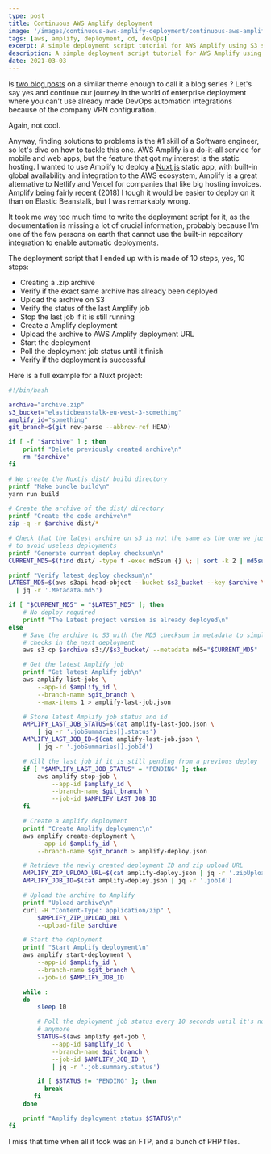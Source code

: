 ```yaml
---
type: post
title: Continuous AWS Amplify deployment
image: '/images/continuous-aws-amplify-deployment/continuous-aws-amplify-deployment.jpg'
tags: [aws, amplify, deployment, cd, devOps]
excerpt: A simple deployment script tutorial for AWS Amplify using S3 storage and the AWS CLI. 
description: A simple deployment script tutorial for AWS Amplify using S3 storage and the AWS CLI. 
date: 2021-03-03
---
```


Is [two blog posts](/2021-01-08-continuous-aws-elastic-beanstalk-deployment.html)
on a similar theme enough to call it a blog series ? Let's say yes and
continue our journey in the world of enterprise deployment where you can't 
use already made DevOps automation integrations because of the company VPN 
configuration.

Again, not cool.

Anyway, finding solutions to problems is the #1 skill of a Software engineer, so
let's dive on how to tackle this one. AWS Amplify is a do-it-all service for 
mobile and web apps, but the feature that got my interest is the static hosting.
I wanted to use Amplify to deploy a [Nuxt.js](https://nuxtjs.org/) static app, 
with built-in global availability and integration to the AWS ecosystem, Amplify 
is a great alternative to Netlify and Vercel for companies that like big hosting 
invoices. Amplify being fairly recent (2018) I tough it would be easier to 
deploy on it than on Elastic Beanstalk, but I was remarkably wrong.

It took me way too much time to write the deployment script for it, as the 
documentation is missing a lot of crucial information, probably because I'm one 
of the few persons on earth that cannot use the built-in repository integration
to enable automatic deployments.

The deployment script that I ended up with is made of 10 steps, yes, 10 steps:

- Creating a .zip archive
- Verify if the exact same archive has already been deployed
- Upload the archive on S3
- Verify the status of the last Amplify job
- Stop the last job if it is still running
- Create a Amplify deployment
- Upload the archive to AWS Amplify deployment URL
- Start the deployment
- Poll the deployment job status until it finish
- Verify if the deployment is successful

Here is a full example for a Nuxt project:

```bash
#!/bin/bash

archive="archive.zip"
s3_bucket="elasticbeanstalk-eu-west-3-something"
amplify_id="something"
git_branch=$(git rev-parse --abbrev-ref HEAD)

if [ -f "$archive" ] ; then
    printf "Delete previously created archive\n"
    rm "$archive"
fi

# We create the Nuxtjs dist/ build directory  
printf "Make bundle build\n"
yarn run build

# Create the archive of the dist/ directory
printf "Create the code archive\n"  
zip -q -r $archive dist/*

# Check that the latest archive on s3 is not the same as the one we just created
# to avoid useless deployments
printf "Generate current deploy checksum\n"
CURRENT_MD5=$(find dist/ -type f -exec md5sum {} \; | sort -k 2 | md5sum)

printf "Verify latest deploy checksum\n"
LATEST_MD5=$(aws s3api head-object --bucket $s3_bucket --key $archive \
  | jq -r '.Metadata.md5')

if [ "$CURRENT_MD5" = "$LATEST_MD5" ]; then
    # No deploy required
    printf "The Latest project version is already deployed\n"
else
    # Save the archive to S3 with the MD5 checksum in metadata to simplify 
    # checks in the next deployment
    aws s3 cp $archive s3://$s3_bucket/ --metadata md5="$CURRENT_MD5"

    # Get the latest Amplify job
    printf "Get latest Amplify job\n"
    aws amplify list-jobs \
        --app-id $amplify_id \
        --branch-name $git_branch \
        --max-items 1 > amplify-last-job.json

    # Store latest Amplify job status and id
    AMPLIFY_LAST_JOB_STATUS=$(cat amplify-last-job.json \
        | jq -r '.jobSummaries[].status')
    AMPLIFY_LAST_JOB_ID=$(cat amplify-last-job.json \
        | jq -r '.jobSummaries[].jobId')

    # Kill the last job if it is still pending from a previous deploy
    if [ "$AMPLIFY_LAST_JOB_STATUS" = "PENDING" ]; then
        aws amplify stop-job \
            --app-id $amplify_id \
            --branch-name $git_branch \
            --job-id $AMPLIFY_LAST_JOB_ID
    fi

    # Create a Amplify deployment
    printf "Create Amplify deployment\n"
    aws amplify create-deployment \
        --app-id $amplify_id \
        --branch-name $git_branch > amplify-deploy.json

    # Retrieve the newly created deployment ID and zip upload URL
    AMPLIFY_ZIP_UPLOAD_URL=$(cat amplify-deploy.json | jq -r '.zipUploadUrl')
    AMPLIFY_JOB_ID=$(cat amplify-deploy.json | jq -r '.jobId')

    # Upload the archive to Amplify
    printf "Upload archive\n"
    curl -H "Content-Type: application/zip" \
        $AMPLIFY_ZIP_UPLOAD_URL \
        --upload-file $archive

    # Start the deployment
    printf "Start Amplify deployment\n"
    aws amplify start-deployment \
        --app-id $amplify_id \
        --branch-name $git_branch \
        --job-id $AMPLIFY_JOB_ID

    while :
    do
        sleep 10

        # Poll the deployment job status every 10 seconds until it's not pending
        # anymore
        STATUS=$(aws amplify get-job \
            --app-id $amplify_id \
            --branch-name $git_branch \
            --job-id $AMPLIFY_JOB_ID \
            | jq -r '.job.summary.status')

        if [ $STATUS != 'PENDING' ]; then
          break
       fi
    done

    printf "Amplify deployment status $STATUS\n"
fi
```

I miss that time when all it took was an FTP, and a bunch of PHP files.
